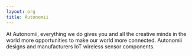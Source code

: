 ```yaml
---
layout: org
title: Autonomii
---
```

At Autonomii, everything we do gives you and all the creative minds in the world more opportunities to make our world more connected. 
Autonomii designs and manufacturers IoT wireless sensor components.
